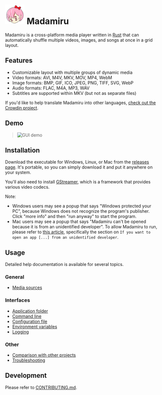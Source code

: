# <img src="assets/icon.svg" alt="Logo" width="64" height="64"> Madamiru
Madamiru is a cross-platform media player written in [Rust](https://www.rust-lang.org)
that can automatically shuffle multiple videos, images, and songs at once in a grid layout.

## Features
* Customizable layout with multiple groups of dynamic media
* Video formats: AVI, M4V, MKV, MOV, MP4, WebM
* Image formats: BMP, GIF, ICO, JPEG, PNG, TIFF, SVG, WebP
* Audio formats: FLAC, M4A, MP3, WAV
* Subtitles are supported within MKV (but not as separate files)

If you'd like to help translate Madamiru into other languages,
[check out the Crowdin project](https://crowdin.com/project/madamiru).

## Demo
> ![GUI demo](docs/demo-gui.gif)

## Installation
Download the executable for Windows, Linux, or Mac from the
[releases page](https://github.com/mtkennerly/madamiru/releases).
It's portable, so you can simply download it and put it anywhere on your system.

You'll also need to install [GStreamer](https://gstreamer.freedesktop.org/download),
which is a framework that provides various video codecs.

<!--
If you prefer, Madamiru is also available via
[Winget, Scoop, Flatpak, and Cargo](docs/help/installation.md).
-->

Note:

* Windows users may see a popup that says
  "Windows protected your PC",
  because Windows does not recognize the program's publisher.
  Click "more info" and then "run anyway" to start the program.
* Mac users may see a popup that says
  "Madamiru can't be opened because it is from an unidentified developer".
  To allow Madamiru to run, please refer to [this article](https://support.apple.com/en-us/102445),
  specifically the section on `If you want to open an app [...] from an unidentified developer`.

## Usage
Detailed help documentation is available for several topics.

### General
* [Media sources](/docs/help/media-sources.md)

### Interfaces
* [Application folder](/docs/help/application-folder.md)
* [Command line](/docs/help/command-line.md)
* [Configuration file](/docs/help/configuration-file.md)
* [Environment variables](/docs/help/environment-variables.md)
* [Logging](/docs/help/logging.md)

### Other
* [Comparison with other projects](/docs/help/comparison-with-other-projects.md)
* [Troubleshooting](/docs/help/troubleshooting.md)

## Development
Please refer to [CONTRIBUTING.md](./CONTRIBUTING.md).

